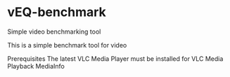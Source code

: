 # vEQ-benchmark
Simple video benchmarking tool

This is a simple benchmark tool for video

Prerequisites
The latest VLC Media Player must be installed for VLC Media Playback
MediaInfo
